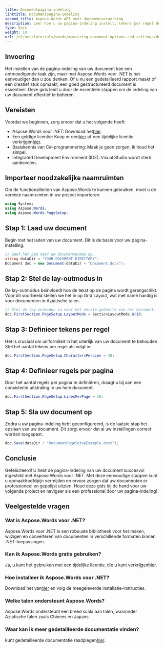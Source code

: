 ```yaml
---
title: Documentpagina-indeling
linktitle: Documentpagina-indeling
second_title: Aspose.Words API voor documentverwerking
description: Leer hoe u uw pagina-indeling instelt, tekens per regel definieert en het uiterlijk van uw document optimaliseert met eenvoudige, uitvoerbare stappen. Perfect voor ontwikkelaars op elk niveau.
type: docs
weight: 10
url: /nl/net/tutorials/words/mastering-document-options-and-settings/document-page-layout/
---
```

## Invoering

Het instellen van de pagina-indeling van uw document kan een ontmoedigende taak zijn, maar met Aspose.Words voor .NET is het eenvoudiger dan u zou denken. Of u nu een gedetailleerd rapport maakt of een creatief stuk opmaakt, een goed gestructureerd document is essentieel. Deze gids leidt u door de essentiële stappen om de indeling van uw document effectief te beheren.

## Vereisten

Voordat we beginnen, zorg ervoor dat u het volgende heeft:

- Aspose.Words voor .NET: Download het[hier](https://releases.aspose.com/words/net/).
-  Een geldige licentie: Koop er een[hier](https://purchase.aspose.com/buy) of een tijdelijke licentie verkrijgen[hier](https://purchase.aspose.com/temporary-license/).
- Basiskennis van C#-programmering: Maak je geen zorgen, ik houd het simpel.
- Integrated Development Environment (IDE): Visual Studio wordt sterk aanbevolen.

## Importeer noodzakelijke naamruimten

Om de functionaliteiten van Aspose.Words te kunnen gebruiken, moet u de vereiste naamruimten in uw project importeren:

```csharp
using System;
using Aspose.Words;
using Aspose.Words.PageSetup;
```

## Stap 1: Laad uw document

Begin met het laden van uw document. Dit is de basis voor uw pagina-instelling.

```csharp
// Geef het pad naar uw documentenmap op.
string dataDir = "YOUR DOCUMENT DIRECTORY";
Document doc = new Document(dataDir + "Document.docx");
```

## Stap 2: Stel de lay-outmodus in

De lay-outmodus beïnvloedt hoe de tekst op de pagina wordt gerangschikt. Voor dit voorbeeld stellen we het in op Grid Layout, wat met name handig is voor documenten in Aziatische talen.

```csharp
// Stel de lay-outmodus in voor het eerste gedeelte van het document.
doc.FirstSection.PageSetup.LayoutMode = SectionLayoutMode.Grid;
```

## Stap 3: Definieer tekens per regel

Het is cruciaal om uniformiteit in het uiterlijk van uw document te behouden. Stel het aantal tekens per regel als volgt in:

```csharp
doc.FirstSection.PageSetup.CharactersPerLine = 30;
```

## Stap 4: Definieer regels per pagina

Door het aantal regels per pagina te definiëren, draagt u bij aan een consistente uitstraling in uw hele document.

```csharp
doc.FirstSection.PageSetup.LinesPerPage = 10;
```

## Stap 5: Sla uw document op

Zodra u uw pagina-indeling hebt geconfigureerd, is de laatste stap het opslaan van uw document. Dit zorgt ervoor dat al uw instellingen correct worden toegepast.

```csharp
doc.Save(dataDir + "DocumentPageSetupExample.docx");
```

## Conclusie

Gefeliciteerd! U hebt de pagina-indeling van uw document succesvol ingesteld met Aspose.Words voor .NET. Met deze eenvoudige stappen kunt u opmaakhoofdpijn vermijden en ervoor zorgen dat uw documenten er professioneel en gepolijst uitzien. Houd deze gids bij de hand voor uw volgende project en navigeer als een professional door uw pagina-indeling!

## Veelgestelde vragen

### Wat is Aspose.Words voor .NET?
Aspose.Words voor .NET is een robuuste bibliotheek voor het maken, wijzigen en converteren van documenten in verschillende formaten binnen .NET-toepassingen.

### Kan ik Aspose.Words gratis gebruiken?
 Ja, u kunt het gebruiken met een tijdelijke licentie, die u kunt verkrijgen[hier](https://purchase.aspose.com/temporary-license/).

### Hoe installeer ik Aspose.Words voor .NET?
 Download het van[hier](https://releases.aspose.com/words/net/) en volg de meegeleverde installatie-instructies.

### Welke talen ondersteunt Aspose.Words?
Aspose.Words ondersteunt een breed scala aan talen, waaronder Aziatische talen zoals Chinees en Japans.

### Waar kan ik meer gedetailleerde documentatie vinden?
 kunt gedetailleerde documentatie raadplegen[hier](https://reference.aspose.com/words/net/).
